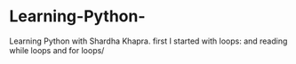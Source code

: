 # Learning-Python-
Learning Python with Shardha Khapra.
first I started with loops: and reading while loops and for loops/
